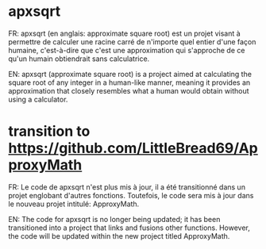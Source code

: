 # apxsqrt

FR: apxsqrt (en anglais: approximate square root) est un projet visant à permettre de calculer une racine carré de n'importe quel entier d'une façon humaine, c'est-à-dire que c'est une approximation qui s'approche de ce qu'un humain obtiendrait sans calculatrice.

EN: apxsqrt (approximate square root) is a project aimed at calculating the square root of any integer in a human-like manner, meaning it provides an approximation that closely resembles what a human would obtain without using a calculator.

# transition to https://github.com/LittleBread69/ApproxyMath
FR: Le code de apxsqrt n'est plus mis à jour, il a été transitionné dans un projet englobant d'autres fonctions. Toutefois, le code sera mis à jour dans le nouveau projet intitulé: ApproxyMath.

EN: The code for apxsqrt is no longer being updated; it has been transitioned into a project that links and fusions other functions. However, the code will be updated within the new project titled ApproxyMath.
